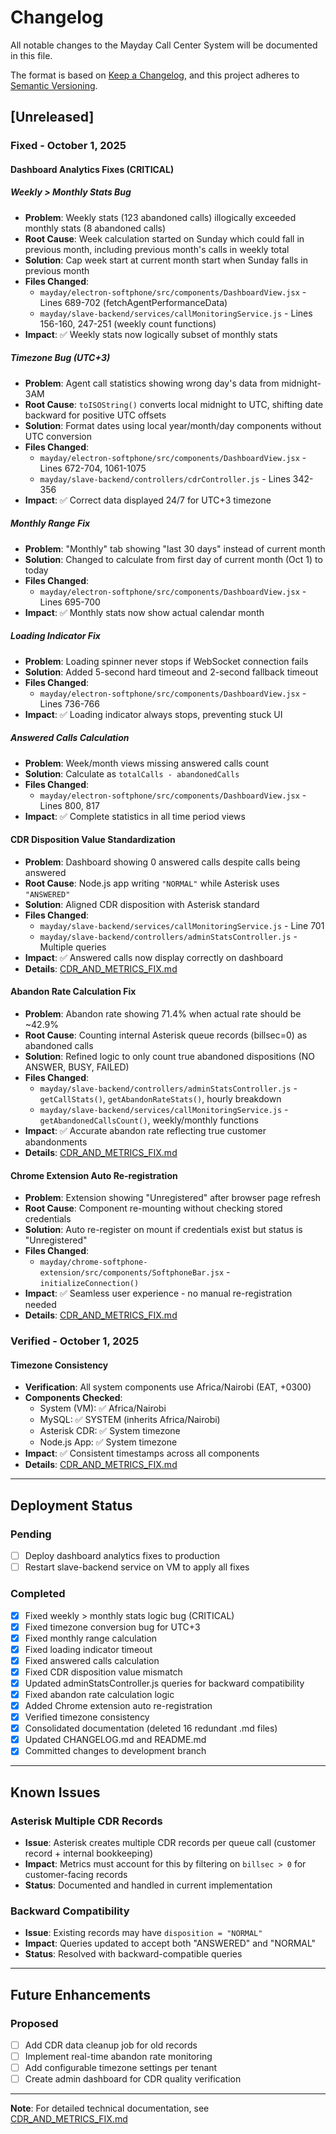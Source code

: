 # Changelog

All notable changes to the Mayday Call Center System will be documented in this file.

The format is based on [Keep a Changelog](https://keepachangelog.com/en/1.0.0/),
and this project adheres to [Semantic Versioning](https://semver.org/spec/v2.0.0.html).

## [Unreleased]

### Fixed - October 1, 2025

#### Dashboard Analytics Fixes (CRITICAL)

##### Weekly > Monthly Stats Bug

- **Problem**: Weekly stats (123 abandoned calls) illogically exceeded monthly stats (8 abandoned calls)
- **Root Cause**: Week calculation started on Sunday which could fall in previous month, including previous month's calls in weekly total
- **Solution**: Cap week start at current month start when Sunday falls in previous month
- **Files Changed**:
  - `mayday/electron-softphone/src/components/DashboardView.jsx` - Lines 689-702 (fetchAgentPerformanceData)
  - `mayday/slave-backend/services/callMonitoringService.js` - Lines 156-160, 247-251 (weekly count functions)
- **Impact**: ✅ Weekly stats now logically subset of monthly stats

##### Timezone Bug (UTC+3)

- **Problem**: Agent call statistics showing wrong day's data from midnight-3AM
- **Root Cause**: `toISOString()` converts local midnight to UTC, shifting date backward for positive UTC offsets
- **Solution**: Format dates using local year/month/day components without UTC conversion
- **Files Changed**:
  - `mayday/electron-softphone/src/components/DashboardView.jsx` - Lines 672-704, 1061-1075
  - `mayday/slave-backend/controllers/cdrController.js` - Lines 342-356
- **Impact**: ✅ Correct data displayed 24/7 for UTC+3 timezone

##### Monthly Range Fix

- **Problem**: "Monthly" tab showing "last 30 days" instead of current month
- **Solution**: Changed to calculate from first day of current month (Oct 1) to today
- **Files Changed**:
  - `mayday/electron-softphone/src/components/DashboardView.jsx` - Lines 695-700
- **Impact**: ✅ Monthly stats now show actual calendar month

##### Loading Indicator Fix

- **Problem**: Loading spinner never stops if WebSocket connection fails
- **Solution**: Added 5-second hard timeout and 2-second fallback timeout
- **Files Changed**:
  - `mayday/electron-softphone/src/components/DashboardView.jsx` - Lines 736-766
- **Impact**: ✅ Loading indicator always stops, preventing stuck UI

##### Answered Calls Calculation

- **Problem**: Week/month views missing answered calls count
- **Solution**: Calculate as `totalCalls - abandonedCalls`
- **Files Changed**:
  - `mayday/electron-softphone/src/components/DashboardView.jsx` - Lines 800, 817
- **Impact**: ✅ Complete statistics in all time period views

#### CDR Disposition Value Standardization

- **Problem**: Dashboard showing 0 answered calls despite calls being answered
- **Root Cause**: Node.js app writing `"NORMAL"` while Asterisk uses `"ANSWERED"`
- **Solution**: Aligned CDR disposition with Asterisk standard
- **Files Changed**:
  - `mayday/slave-backend/services/callMonitoringService.js` - Line 701
  - `mayday/slave-backend/controllers/adminStatsController.js` - Multiple queries
- **Impact**: ✅ Answered calls now display correctly on dashboard
- **Details**: [CDR_AND_METRICS_FIX.md](slave-backend/docs/CDR_AND_METRICS_FIX.md#1-cdr-disposition-value-mismatch-answered-vs-normal)

#### Abandon Rate Calculation Fix

- **Problem**: Abandon rate showing 71.4% when actual rate should be ~42.9%
- **Root Cause**: Counting internal Asterisk queue records (billsec=0) as abandoned calls
- **Solution**: Refined logic to only count true abandoned dispositions (NO ANSWER, BUSY, FAILED)
- **Files Changed**:
  - `mayday/slave-backend/controllers/adminStatsController.js` - `getCallStats()`, `getAbandonRateStats()`, hourly breakdown
  - `mayday/slave-backend/services/callMonitoringService.js` - `getAbandonedCallsCount()`, weekly/monthly functions
- **Impact**: ✅ Accurate abandon rate reflecting true customer abandonments
- **Details**: [CDR_AND_METRICS_FIX.md](slave-backend/docs/CDR_AND_METRICS_FIX.md#2-abandon-rate-calculation-inflated-numbers)

#### Chrome Extension Auto Re-registration

- **Problem**: Extension showing "Unregistered" after browser page refresh
- **Root Cause**: Component re-mounting without checking stored credentials
- **Solution**: Auto re-register on mount if credentials exist but status is "Unregistered"
- **Files Changed**:
  - `mayday/chrome-softphone-extension/src/components/SoftphoneBar.jsx` - `initializeConnection()`
- **Impact**: ✅ Seamless user experience - no manual re-registration needed
- **Details**: [CDR_AND_METRICS_FIX.md](slave-backend/docs/CDR_AND_METRICS_FIX.md#3-chrome-extension-auto-re-registration-after-page-refresh)

### Verified - October 1, 2025

#### Timezone Consistency

- **Verification**: All system components use Africa/Nairobi (EAT, +0300)
- **Components Checked**:
  - System (VM): ✅ Africa/Nairobi
  - MySQL: ✅ SYSTEM (inherits Africa/Nairobi)
  - Asterisk CDR: ✅ System timezone
  - Node.js App: ✅ System timezone
- **Impact**: ✅ Consistent timestamps across all components
- **Details**: [CDR_AND_METRICS_FIX.md](slave-backend/docs/CDR_AND_METRICS_FIX.md#timezone-configuration-verification)

---

## Deployment Status

### Pending

- [ ] Deploy dashboard analytics fixes to production
- [ ] Restart slave-backend service on VM to apply all fixes

### Completed

- [x] Fixed weekly > monthly stats logic bug (CRITICAL)
- [x] Fixed timezone conversion bug for UTC+3
- [x] Fixed monthly range calculation
- [x] Fixed loading indicator timeout
- [x] Fixed answered calls calculation
- [x] Fixed CDR disposition value mismatch
- [x] Updated adminStatsController.js queries for backward compatibility
- [x] Fixed abandon rate calculation logic
- [x] Added Chrome extension auto re-registration
- [x] Verified timezone consistency
- [x] Consolidated documentation (deleted 16 redundant .md files)
- [x] Updated CHANGELOG.md and README.md
- [x] Committed changes to development branch

---

## Known Issues

### Asterisk Multiple CDR Records

- **Issue**: Asterisk creates multiple CDR records per queue call (customer record + internal bookkeeping)
- **Impact**: Metrics must account for this by filtering on `billsec > 0` for customer-facing records
- **Status**: Documented and handled in current implementation

### Backward Compatibility

- **Issue**: Existing records may have `disposition = "NORMAL"`
- **Impact**: Queries updated to accept both "ANSWERED" and "NORMAL"
- **Status**: Resolved with backward-compatible queries

---

## Future Enhancements

### Proposed

- [ ] Add CDR data cleanup job for old records
- [ ] Implement real-time abandon rate monitoring
- [ ] Add configurable timezone settings per tenant
- [ ] Create admin dashboard for CDR quality verification

---

**Note**: For detailed technical documentation, see [CDR_AND_METRICS_FIX.md](slave-backend/docs/CDR_AND_METRICS_FIX.md)
